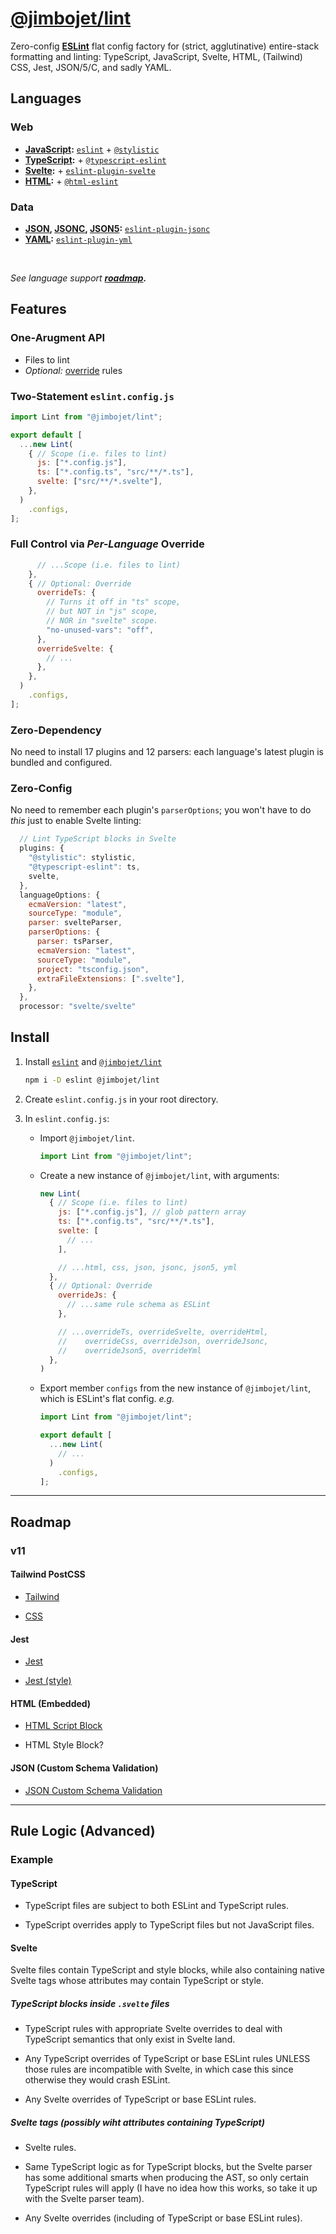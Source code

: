 # [@jimbojet/lint](https://npmjs.com/package/@jimbojet/lint)

Zero-config [**ESLint**](https://eslint.org/) flat config factory for (strict, agglutinative) entire-stack formatting and linting: TypeScript, JavaScript, Svelte, HTML, (Tailwind) CSS, Jest, JSON/5/C, and sadly YAML.

## Languages

### Web

- **[JavaScript](https://developer.mozilla.org/en-US/docs/Web/JavaScript):** [`eslint`](https://eslint.org) + [`@stylistic`](https://eslint.style)
- **[TypeScript](https://typescriptlang.org):** + [`@typescript-eslint`](https://typescript-eslint.io/)
- **[Svelte](https://svelte.dev):** + [`eslint-plugin-svelte`](https://sveltejs.github.io/eslint-plugin-svelte/)
- **[HTML](https://developer.mozilla.org/en-US/docs/Web/HTML):** + [`@html-eslint`](https://html-eslint.org/)

### Data

- **[JSON](https://json.org), [JSONC](https://code.visualstudio.com/docs/languages/json#_json-with-comments), [JSON5](https://json5.org/):** [`eslint-plugin-jsonc`](https://ota-meshi.github.io/eslint-plugin-jsonc/)
- **[YAML](https://redhat.com/en/topics/automation/what-is-yaml):** [`eslint-plugin-yml`](https://ota-meshi.github.io/eslint-plugin-yml/)

<br />

*See language support **[roadmap](#roadmap).***

## Features

### One-Arugment API

- Files to lint
- *Optional:* [override](#full-control-via-per-language-override) rules

### Two-Statement `eslint.config.js`

```javascript
import Lint from "@jimbojet/lint";

export default [
  ...new Lint(
    { // Scope (i.e. files to lint)
      js: ["*.config.js"],
      ts: ["*.config.ts", "src/**/*.ts"],
      svelte: ["src/**/*.svelte"],
    },
  )
    .configs,
];
```

### Full Control via *Per-Language* Override

```javascript
      // ...Scope (i.e. files to lint)
    },
    { // Optional: Override
      overrideTs: {
        // Turns it off in "ts" scope,
        // but NOT in "js" scope,
        // NOR in "svelte" scope.
        "no-unused-vars": "off",
      },
      overrideSvelte: {
        // ...
      },
    },
  )
    .configs,
];
```

### Zero-Dependency

No need to install 17 plugins and 12 parsers: each language's latest plugin is bundled and configured.

### Zero-Config

No need to remember each plugin's `parserOptions`; you won't have to do *this* just to enable Svelte linting:

  ```javascript
    // Lint TypeScript blocks in Svelte
    plugins: {
      "@stylistic": stylistic,
      "@typescript-eslint": ts,
      svelte,
    },
    languageOptions: {
      ecmaVersion: "latest",
      sourceType: "module",
      parser: svelteParser,
      parserOptions: {
        parser: tsParser,
        ecmaVersion: "latest",
        sourceType: "module",
        project: "tsconfig.json",
        extraFileExtensions: [".svelte"],
      },
    },
    processor: "svelte/svelte"
  ```

## Install

1. Install [`eslint`](https://npmjs.com/package/eslint) and [`@jimbojet/lint`](https://npmjs.com/package/@jimbojet/lint)

    ```bash
    npm i -D eslint @jimbojet/lint
    ```

1. Create `eslint.config.js` in your root directory.

1. In `eslint.config.js`:
    - Import `@jimbojet/lint`.

        ```javascript
        import Lint from "@jimbojet/lint";
        ```

    - Create a new instance of `@jimbojet/lint`, with arguments:

        ```javascript
        new Lint(
          { // Scope (i.e. files to lint)
            js: ["*.config.js"], // glob pattern array
            ts: ["*.config.ts", "src/**/*.ts"],
            svelte: [
              // ...
            ],

            // ...html, css, json, jsonc, json5, yml
          },
          { // Optional: Override
            overrideJs: {
              // ...same rule schema as ESLint
            },

            // ...overrideTs, overrideSvelte, overrideHtml,
            //    overrideCss, overrideJson, overrideJsonc,
            //    overrideJson5, overrideYml
          },
        )
        ```

    - Export member `configs` from the new instance of `@jimbojet/lint`, which is ESLint's flat config. *e.g.*

        ```javascript
        import Lint from "@jimbojet/lint";

        export default [
          ...new Lint(
            // ...
          )
            .configs,
        ];

        ```

___

## Roadmap

### v11

#### Tailwind PostCSS

- [Tailwind](https://github.com/francoismassart/eslint-plugin-tailwindcss)

- [CSS](https://ota-meshi.github.io/eslint-plugin-css/)

#### Jest

- [Jest](https://github.com/jest-community/eslint-plugin-jest)

- [Jest (style)](https://github.com/dangreenisrael/eslint-plugin-jest-formatting)

#### HTML (Embedded)

- [HTML Script Block](https://github.com/BenoitZugmeyer/eslint-plugin-html)

- HTML Style Block?

#### JSON (Custom Schema Validation)

- [JSON Custom Schema Validation](https://github.com/ota-meshi/eslint-plugin-json-schema-validator)

___

## Rule Logic (Advanced)

### Example

#### TypeScript

- TypeScript files are subject to both ESLint and TypeScript rules.

- TypeScript overrides apply to TypeScript files but not JavaScript files.

#### Svelte

Svelte files contain TypeScript and style blocks, while also containing native Svelte tags whose attributes may contain TypeScript or style.

##### TypeScript blocks inside `.svelte` files

- TypeScript rules with appropriate Svelte overrides to deal with TypeScript semantics that only exist in Svelte land.

- Any TypeScript overrides of TypeScript or base ESLint rules UNLESS those rules are incompatible with Svelte, in which case this since otherwise they would crash ESLint.

- Any Svelte overrides of TypeScript or base ESLint rules.

##### Svelte tags (possibly wiht attributes containing TypeScript)

- Svelte rules.

- Same TypeScript logic as for TypeScript blocks, but the Svelte parser has some additional smarts when producing the AST, so only certain TypeScript rules will apply (I have no idea how this works, so take it up with the Svelte parser team).

- Any Svelte overrides (including of TypeScript or base ESLint rules).
